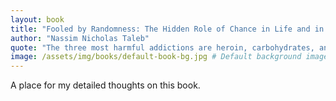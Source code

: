 ```yaml
---
layout: book
title: "Fooled by Randomness: The Hidden Role of Chance in Life and in the Markets"
author: "Nassim Nicholas Taleb"
quote: "The three most harmful addictions are heroin, carbohydrates, and a monthly salary."
image: /assets/img/books/default-book-bg.jpg # Default background image
---
```


A place for my detailed thoughts on this book.

